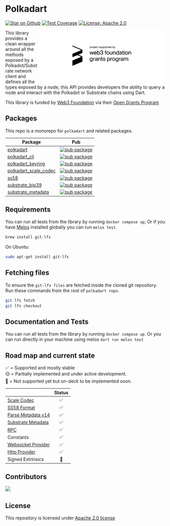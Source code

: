 # **Polkadart**

[![Star on Github](https://img.shields.io/github/stars/leonardocustodio/polkadart.svg?style=flat&logo=github&colorB=deeppink&label=stars)](https://github.com/leonardocustodio/polkadart)
[![Test Coverage](https://codecov.io/gh/leonardocustodio/polkadart/graph/badge.svg?token=HG3K4LW5UN)](https://codecov.io/gh/leonardocustodio/polkadart)
[![License: Apache 2.0](https://img.shields.io/badge/license-Apache%202.0-purple.svg)](https://www.apache.org/licenses/LICENSE-2.0) <!-- markdown-link-check-disable-line -->

<img align="right" width="400" src="https://raw.githubusercontent.com/w3f/Grants-Program/00855ef70bc503433dc9fccc057c2f66a426a82b/static/img/badge_black.svg" />

This library provides a clean wrapper around all the methods exposed by a Polkadot/Substrate network client and defines all the types exposed by a node, this API provides developers the ability to query a node and interact with the Polkadot or Substrate chains using Dart.

This library is funded by [Web3 Foundation](https://web3.foundation) via their [Open Grants Program](https://github.com/w3f/Open-Grants-Program)

## Packages

This repo is a monorepo for `polkadart` and related packages.

| Package | Pub |
|----------|----------|
| [polkadart](./packages/polkadart)                        | [![pub package](https://img.shields.io/pub/v/polkadart.svg)](https://pub.dev/packages/polkadart)                               |
| [polkadart_cli](./packages/polkadart_cli)               | [![pub package](https://img.shields.io/pub/v/polkadart_cli.svg)](https://pub.dev/packages/polkadart_cli)                     |
| [polkadart_keyring](./packages/polkadart_keyring)               | [![pub package](https://img.shields.io/pub/v/polkadart_keyring.svg)](https://pub.dev/packages/polkadart_keyring)                     |
| [polkadart_scale_codec](./packages/polkadart_scale_codec) | [![pub package](https://img.shields.io/pub/v/polkadart_scale_codec.svg)](https://pub.dev/packages/polkadart_scale_codec)       |
| [ss58](./packages/ss58)         | [![pub package](https://img.shields.io/pub/v/ss58.svg)](https://pub.dev/packages/ss58)               |
| [substrate_bip39](./packages/substrate_bip39)         | [![pub package](https://img.shields.io/pub/v/substrate_bip39.svg)](https://pub.dev/packages/substrate_bip39)               |
| [substrate_metadata](./packages/substrate_metadata)       | [![pub package](https://img.shields.io/pub/v/substrate_metadata.svg)](https://pub.dev/packages/substrate_metadata)             |


## Requirements

You can run all tests from the library by running `docker compose up`;
Or if you have [Melos](https://melos.invertase.dev/~melos-latest/getting-started) installed globally you can run `melos test`. 


```bash
brew install git-lfs
```

On Ubuntu:

```bash
sudo apt-get install git-lfs
```

## Fetching files

To ensure the `git-lfs files` are fetched inside the cloned git repository. Run these commands from the root of `polkadart repo`.

```bash
git lfs fetch
git lfs checkout
```

## Documentation and Tests

You can run all tests from the library by running `docker compose up`.
Or you can run directly in your machine using melos `dart run melos test`

## Road map and current state

✅ = Supported and mostly stable<br/>
🟡 = Partially implemented and under active development.<br/>
🔴 = Not supported yet but on-deck to be implemented soon.

|                                                                                            | Status |
| ------------------------------------------------------------------------------------------ | :----: |
| [Scale Codec](./packages/polkadart_scale_codec/)                                           |   ✅    |
| [SS58 Format](./packages/ss58/)                                                            |   ✅    |
| [Parse Metadata v14](./packages/substrate_metadata/lib/core/metadata_decoder.dart)         |   ✅    |
| [Substrate Metadata](./packages/substrate_metadata/lib/definitions/metadata/metadata.dart) |   ✅    |
| [RPC](./packages/polkadart/lib/apis/apis.dart)                                             |   ✅    |
| Constants                                                                                  |   ✅    |
| [Websocket Provider](./packages/polkadart/lib/provider.dart)                               |   ✅    |
| [Http Provider](./packages/polkadart/lib/provider.dart)                                    |   ✅    |
| Signed Extrinsics                                                                          |   🔴    |


## Contributors

<a href="https://github.com/leonardocustodio/polkadart/graphs/contributors">
  <img src="https://contrib.rocks/image?repo=leonardocustodio/polkadart" />
</a>

## **License**

This repository is licensed under [Apache 2.0 license](https://github.com/leonardocustodio/polkadart/blob/main/LICENSE)
